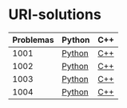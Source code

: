 # URI-solutions

| Problemas                           | Python | C++ |
|-------------------------------------|--------|--------|
| 1001 | [Python](./python/1001.py) | [C++](./c++/1001.cpp) |
| 1002 | [Python](./python/1002.py) | [C++](./c++/1002.cpp) |
| 1003 | [Python](./python/1003.py) | [C++](./c++/1003.cpp) |
| 1004 | [Python](./python/1004.py) | [C++](./c++/1004.cpp) |
